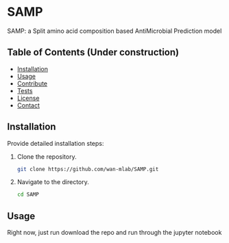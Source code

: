 # SAMP
SAMP: a Split amino acid composition based AntiMicrobial Prediction model

## Table of Contents (Under construction)

- [Installation](#installation)
- [Usage](#usage)
- [Contribute](#contribute)
- [Tests](#tests)
- [License](#license)
- [Contact](#contact)

## Installation

Provide detailed installation steps:
1. Clone the repository.
    ```bash
    git clone https://github.com/wan-mlab/SAMP.git
    ```
2. Navigate to the directory.
    ```bash
    cd SAMP
    ```

## Usage

Right now, just run download the repo and run through the jupyter notebook

